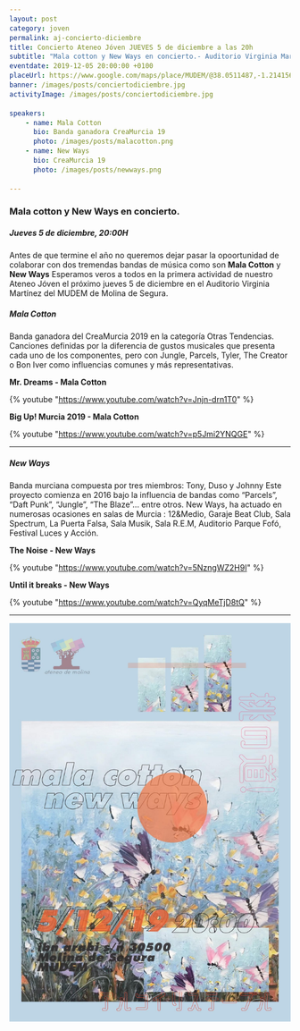 ```yaml
---
layout: post
category: joven
permalink: aj-concierto-diciembre
title: Concierto Ateneo Jóven JUEVES 5 de diciembre a las 20h
subtitle: "Mala cotton y New Ways en concierto.- Auditorio Virginia Martínez del MUDEM de Molina de Segura"
eventdate: 2019-12-05 20:00:00 +0100
placeUrl: https://www.google.com/maps/place/MUDEM/@38.0511487,-1.2141566,15z/data=!4m5!3m4!1s0x0:0xde6031502e1b4fbc!8m2!3d38.0511487!4d-1.2141566
banner: /images/posts/conciertodiciembre.jpg
activityImage: /images/posts/conciertodiciembre.jpg
     
speakers:
    - name: Mala Cotton
      bio: Banda ganadora CreaMurcia 19
      photo: /images/posts/malacotton.png
    - name: New Ways
      bio: CreaMurcia 19
      photo: /images/posts/newways.png
    
---
```

### Mala cotton y New Ways en concierto.

##### Jueves 5 de diciembre, 20:00H

Antes de que termine el año no queremos dejar pasar la opoortunidad de colaborar con dos tremendas bandas de música como son **Mala Cotton** y **New Ways**  Esperamos veros a todos en la primera actividad de nuestro Ateneo Jóven el próximo jueves 5 de diciembre en el Auditorio Virginia Martínez del MUDEM de Molina de Segura.

##### Mala Cotton

Banda ganadora del CreaMurcia 2019 en la categoría Otras Tendencias. Canciones definidas por la diferencia de gustos musicales que presenta cada uno de los componentes, pero con Jungle, Parcels, Tyler, The Creator o Bon Iver como influencias comunes y más representativas.  

**Mr. Dreams - Mala Cotton**

{% youtube "https://www.youtube.com/watch?v=Jnjn-drn1T0" %}

**Big Up! Murcia 2019 - Mala Cotton**

{% youtube "https://www.youtube.com/watch?v=p5Jmi2YNQGE" %}

***

##### New Ways

Banda murciana compuesta por tres miembros: Tony, Duso y Johnny Este proyecto comienza en 2016 bajo la influencia de bandas como “Parcels”, “Daft Punk”, “Jungle”, “The Blaze”... entre otros.  New Ways, ha actuado en numerosas ocasiones en salas de Murcia : 12&Medio, Garaje Beat Club, Sala Spectrum, La Puerta Falsa, Sala Musik, Sala R.E.M, Auditorio Parque Fofó, Festival Luces y Acción.

**The Noise - New Ways**

{% youtube "https://www.youtube.com/watch?v=5NzngWZ2H9I" %}

**Until it breaks - New Ways**

{% youtube "https://www.youtube.com/watch?v=QyqMeTjD8tQ" %}

***

![cartel](/images/posts/conciertodiciembre.jpg)


